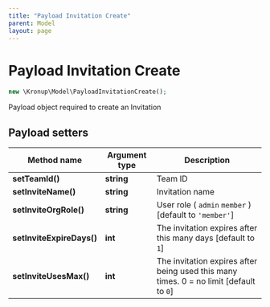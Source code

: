 ```yaml
---
title: "Payload Invitation Create"
parent: Model
layout: page
---
```


# Payload Invitation Create

```php
new \Kronup\Model\PayloadInvitationCreate();
```

Payload object required to create an Invitation

## Payload setters

Method name | Argument type | Description
------------ | ------------- | -------------
**setTeamId()** | **string** | Team ID
**setInviteName()** | **string** | Invitation name
**setInviteOrgRole()** | **string** | User role ( `admin` `member` )  [default to `'member'`]
**setInviteExpireDays()** | **int** | The invitation expires after this many days   [default to `1`]
**setInviteUsesMax()** | **int** | The invitation expires after being used this many times. 0 = no limit   [default to `0`]

